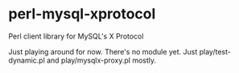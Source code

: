 # perl-mysql-xprotocol
Perl client library for MySQL's X Protocol


Just playing around for now.
There's no module yet. Just play/test-dynamic.pl
and play/mysqlx-proxy.pl mostly.
